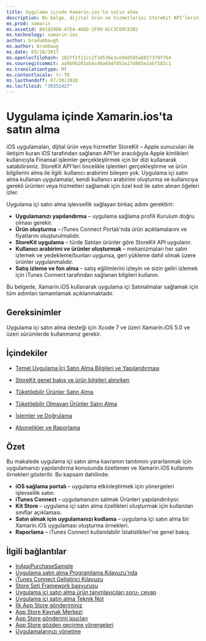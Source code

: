 ```yaml
---
title: Uygulama içinde Xamarin.ios'ta satın alma
description: Bu belge, dijital ürün ve hizmetlerini StoreKit API'lerini kullanarak satış açıklar. Bu yapılandırma, tüketilebilir ürünler, tüketilebilir olmayan ürünler, işlemler, abonelikleri ve daha birçok konuda kılavuzlara bağlar.
ms.prod: xamarin
ms.assetid: B41929D8-47E4-466D-1F09-6CC3C09C83B2
ms.technology: xamarin-ios
author: bradumbaugh
ms.author: brumbaug
ms.date: 03/18/2017
ms.openlocfilehash: 102ff2f11cc2f3d536e3ce9dd595a881f370f764
ms.sourcegitcommit: aa9b9b203ab4cd6a6b4fd51e27d865e2abf582c1
ms.translationtype: MT
ms.contentlocale: tr-TR
ms.lasthandoff: 07/30/2018
ms.locfileid: "39351427"
---
```

# <a name="in-app-purchasing-in-xamarinios"></a>Uygulama içinde Xamarin.ios'ta satın alma

iOS uygulamaları, dijital ürün veya hizmetler StoreKit – Apple sunucuları ile iletişim kuran iOS tarafından sağlanan API'ler aracılığıyla Apple kimlikleri kullanıcıyla Finansal işlemler gerçekleştirmek için bir dizi kullanarak satabilirsiniz. StoreKit API'leri öncelikle işlemleri gerçekleştirme ve ürün bilgilerini alma ile ilgili: kullanıcı arabirimi bileşen yok. Uygulama içi satın alma kullanan uygulamalar, kendi kullanıcı arabirimi oluşturma ve kullanıcıya gerekli ürünleri veya hizmetleri sağlamak için özel kod ile satın alınan öğeleri izler.

Uygulama içi satın alma işlevsellik sağlayan birkaç adımı gerektirir:

-  **Uygulamanızı yapılandırma** – uygulama sağlama profili Kurulum doğru olması gerekir.
-  **Ürün oluşturma** – iTunes Connect Portalı'nda ürün açıklamalarını ve fiyatlarını oluşturulmalıdır.
-  **StoreKit uygulama** – türde Satılan ürünler göre StoreKit API uygulanır.
-  **Kullanıcı arabirimi ve ürünler oluşturmak** – mekanizmaları her satın izlemek ve yedekleme/bunları uygunsa, geri yükleme dahil olmak üzere ürünler uygulanmalıdır.
-  **Satış izleme ve fon alma** – satış eğilimlerini izleyin ve sizin geliri izlemek için iTunes Connect tarafından sağlanan bilgileri kullanın.

Bu belgede, Xamarin.iOS kullanarak uygulama içi Satınalmalar sağlamak için tüm adımları tamamlamak açıklanmaktadır.

## <a name="requirements"></a>Gereksinimler

Uygulama içi satın alma desteği için Xcode 7 ve üzeri Xamarin.iOS 5.0 ve üzeri sürümlerde kullanmanız gerekir.

## <a name="contents"></a>İçindekiler

 * [Temel Uygulama İçi Satın Alma Bilgileri ve Yapılandırması](~/ios/platform/in-app-purchasing/in-app-purchase-basics-and-configuration.md)

 * [StoreKit genel bakış ve ürün bilgileri alınırken](~/ios/platform/in-app-purchasing/store-kit-overview-and-retreiving-product-information.md)

 * [Tüketilebilir Ürünler Satın Alma](~/ios/platform/in-app-purchasing/purchasing-consumable-products.md)

 * [Tüketilebilir Olmayan Ürünler Satın Alma](~/ios/platform/in-app-purchasing/purchasing-non-consumable-products.md)

 * [İşlemler ve Doğrulama](~/ios/platform/in-app-purchasing/transactions-and-verification.md)

 * [Abonelikler ve Raporlama](~/ios/platform/in-app-purchasing/subscriptions-and-reporting.md)

## <a name="summary"></a>Özet

Bu makalede uygulama içi satın alma kavramın tanıtımını yararlanmak için uygulamanızı yapılandırma konusunda özetlenen ve Xamarin.iOS kullanımı örnekleri gösterilir. Bu kapsam dahilinde:

-  **iOS sağlama portalı** – uygulama etkinleştirmek için yönergeleri işlevsellik satın.
-  **iTunes Connect** – uygulamanızın satmak Ürünleri yapılandırılıyor.
-  **Kit Store** – uygulama içi satın alma özellikleri oluşturmak için kullanılan sınıflar açıklaması.
-  **Satın almak için uygulamanızı kodlama** – uygulama içi satın alma bir Xamarin.iOS uygulaması oluşturma örnekleri.
-  **Raporlama** – iTunes Connect kullanılabilir İstatistikleri'ne genel bakış.


## <a name="related-links"></a>İlgili bağlantılar

- [InAppPurchaseSample](https://developer.xamarin.com/samples/StoreKit/)
- [Uygulama satın alma Programlama Kılavuzu'nda](https://developer.apple.com/library/ios/documentation/NetworkingInternet/Conceptual/StoreKitGuide/Introduction.html)
- [iTunes Connect Geliştirici Kılavuzu](https://developer.apple.com/library/ios/documentation/LanguagesUtilities/Conceptual/iTunesConnect_Guide/iTunesConnect_Guide.pdf)
- [Store Seti Framework başvurusu](https://developer.apple.com/library/ios/documentation/StoreKit/Reference/StoreKit_Collection/StoreKit_Collection.pdf)
- [Uygulama içi satın alma ürün tanımlayıcıları soru- cevap](https://developer.apple.com/library/ios/#qa/qa1329/_index.html)
- [Uygulama içi satın alma Teknik Not](https://developer.apple.com/library/ios/#technotes/tn2259/_index.html)
- [İlk App Store gönderiminiz](https://developer.apple.com/library/ios/documentation/IDEs/Conceptual/AppDistributionGuide/Introduction/Introduction.html)
- [App Store Kaynak Merkezi](https://developer.apple.com/appstore/index.html)
- [App Store gönderimi ipuçları](https://developer.apple.com/appstore/resources/submission/tips.html)
- [App Store gözden geçirme yönergeleri](https://developer.apple.com/appstore/resources/approval/guidelines.html)
- [Uygulamalarınızı yönetme](https://developer.apple.com/appstore/resources/managing/index.html)
